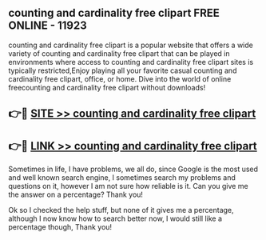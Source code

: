 ## counting and cardinality free clipart FREE ONLINE - 11923

counting and cardinality free clipart is a popular website that offers a wide variety of counting and cardinality free clipart that can be played in environments where access to counting and cardinality free clipart sites is typically restricted,Enjoy playing all your favorite casual counting and cardinality free clipart, office, or home. Dive into the world of online freecounting and cardinality free clipart without downloads!

## 👉🔴 [SITE >> counting and cardinality free clipart](http://news.freeplayer.one?title=counting_and_cardinality_free_clipart&ref=FRRE)

## 👉🔴 [LINK >> counting and cardinality free clipart](http://news.freeplayer.one?title=counting_and_cardinality_free_clipart&ref=FREE)

Sometimes in life, I have problems, we all do, since Google is the most used and well known search engine, I sometimes search my problems and questions on it, however I am not sure how reliable is it. Can you give me the answer on a percentage? Thank you!

Ok so I checked the help stuff, but none of it gives me a percentage, although I now know how to search better now, I would still like a percentage though, Thank you!